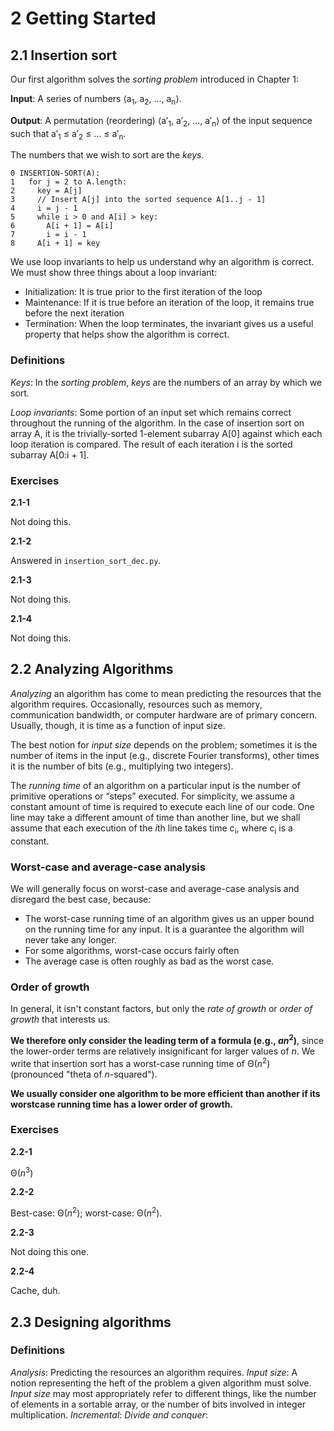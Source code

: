 # 2 Getting Started

## 2.1 Insertion sort

Our first algorithm solves the *sorting problem* introduced in Chapter 1:

**Input**: A series of numbers ⟨a<sub>1</sub>, a<sub>2</sub>, ..., a<sub>n</sub>⟩.

**Output**: A permutation (reordering) ⟨a′<sub>1</sub>, a′<sub>2</sub>, ..., a′<sub>n</sub>⟩ of the input sequence such that a′<sub>1</sub> ≤ a′<sub>2</sub> ≤ ... ≤ a′<sub>n</sub>.

The numbers that we wish to sort are the *keys*.

```
0 INSERTION-SORT(A):
1   for j = 2 to A.length:
2     key = A[j]
3     // Insert A[j] into the sorted sequence A[1..j - 1]
4     i = j - 1
5     while i > 0 and A[i] > key:
6       A[i + 1] = A[i]
7       i = i - 1
8     A[i + 1] = key
```

We use loop invariants to help us understand why an algorithm is correct. We
must show three things about a loop invariant:

* Initialization: It is true prior to the first iteration of the loop
* Maintenance: If it is true before an iteration of the loop, it remains true before the next iteration
* Termination: When the loop terminates, the invariant gives us a useful property that helps show the algorithm is correct.

### Definitions

*Keys*: In the *sorting problem*, *keys* are the numbers of an array by which we sort.

*Loop invariants*: Some portion of an input set which remains correct throughout the running of the algorithm. In the case of insertion sort on array A, it is the trivially-sorted 1-element subarray A[0] against which each loop iteration is compared. The result of each iteration i is the sorted subarray A[0:i + 1].

### Exercises

**2.1-1**

Not doing this.

**2.1-2**

Answered in `insertion_sort_dec.py`.

**2.1-3**

Not doing this.

**2.1-4**

Not doing this.

## 2.2 Analyzing Algorithms

*Analyzing* an algorithm has come to mean predicting the resources that the algorithm requires. Occasionally, resources such as memory, communication bandwidth, or computer hardware are of primary concern. Usually, though, it is time as a function of input size.

The best notion for *input size* depends on the problem; sometimes it is the number of items in the input (e.g., discrete Fourier transforms), other times it is the number of bits (e.g., multiplying two integers).

The *running time* of an algorithm on a particular input is the number of primitive
operations or “steps” executed. For simplicity, we assume a constant amount of time is required to execute each line of our code. One line may take a different amount of time than another line, but we shall assume that each execution of the *i*th line takes time c<sub>i</sub>, where c<sub>i</sub> is a constant.

### Worst-case and average-case analysis

We will generally focus on worst-case and average-case analysis and disregard the best case, because:

* The worst-case running time of an algorithm gives us an upper bound on the running time for any input. It is a guarantee the algorithm will never take any longer.
* For some algorithms, worst-case occurs fairly often
* The average case is often roughly as bad as the worst case.

### Order of growth

In general, it isn't constant factors, but only the *rate of growth* or *order of growth* that interests us.

**We therefore only consider the leading term of a formula (e.g., *an*<sup>2</sup>)**, since the lower-order terms are relatively insignificant for larger values of *n*. We write that insertion sort has a worst-case running time of Θ(*n*<sup>2</sup>) (pronounced "theta of *n*-squared").

**We usually consider one algorithm to be more efficient than another if its worstcase
running time has a lower order of growth.**

### Exercises

**2.2-1**

Θ(*n*<sup>3</sup>)

**2.2-2**

Best-case: Θ(*n*<sup>2</sup>); worst-case: Θ(*n*<sup>2</sup>).

**2.2-3**

Not doing this one.

**2.2-4**

Cache, duh.

## 2.3 Designing algorithms






### Definitions

*Analysis*: Predicting the resources an algorithm requires.
*Input size*: A notion representing the heft of the problem a given algorithm must solve. *Input size* may most appropriately refer to different things, like the number of elements in a sortable array, or the number of bits involved in integer multiplication.
*Incremental*:
*Divide and conquer*:
